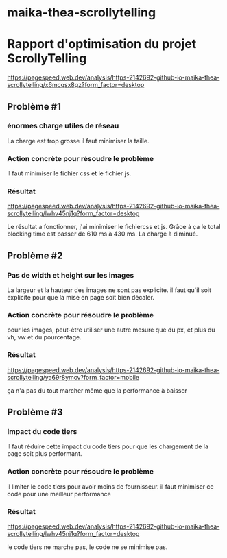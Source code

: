 # maika-thea-scrollytelling
# Rapport d'optimisation du projet ScrollyTelling
https://pagespeed.web.dev/analysis/https-2142692-github-io-maika-thea-scrollytelling/x6mcqsx8gz?form_factor=desktop

## Problème #1
### énormes charge utiles de réseau
La charge est trop grosse il faut minimiser la taille.

### Action concrète pour résoudre le problème
Il faut minimiser le fichier css et le fichier js.

### Résultat
https://pagespeed.web.dev/analysis/https-2142692-github-io-maika-thea-scrollytelling/lwhv45nj1q?form_factor=desktop

Le résultat a fonctionner, j'ai minimiser le fichiercss et js. Grâce à ça le total blocking time est passer de 610 ms à 430 ms. La charge à diminué.

## Problème #2
### Pas de width et height sur les images
La largeur et la hauteur des images ne sont pas explicite. il faut qu'il soit explicite pour que la mise en page soit bien décaler.

### Action concrète pour résoudre le problème
pour les images, peut-être utiliser une autre mesure que du px, et plus du vh, vw et du pourcentage.

### Résultat
https://pagespeed.web.dev/analysis/https-2142692-github-io-maika-thea-scrollytelling/ya69r8ymcv?form_factor=mobile

ça n'a pas du tout marcher même que la performance à baisser

## Problème #3
### Impact du code tiers
Il faut réduire cette impact du code tiers pour que les chargement de la page soit plus performant.

### Action concrète pour résoudre le problème
il limiter le code tiers pour avoir moins de fournisseur. il faut minimiser ce code pour une meilleur performance

### Résultat
https://pagespeed.web.dev/analysis/https-2142692-github-io-maika-thea-scrollytelling/lwhv45nj1q?form_factor=desktop

le code tiers ne marche pas, le code ne se minimise pas.